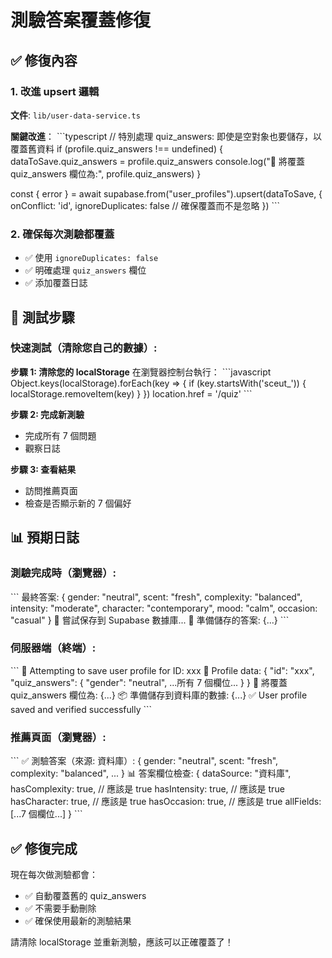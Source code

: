 # 測驗答案覆蓋修復

## ✅ 修復內容

### 1. 改進 upsert 邏輯
**文件**: `lib/user-data-service.ts`

**關鍵改進**：
\`\`\`typescript
// 特別處理 quiz_answers: 即使是空對象也要儲存，以覆蓋舊資料
if (profile.quiz_answers !== undefined) {
  dataToSave.quiz_answers = profile.quiz_answers
  console.log("🔄 將覆蓋 quiz_answers 欄位為:", profile.quiz_answers)
}

const { error } = await supabase.from("user_profiles").upsert(dataToSave, { 
  onConflict: 'id',
  ignoreDuplicates: false  // 確保覆蓋而不是忽略
})
\`\`\`

### 2. 確保每次測驗都覆蓋
- ✅ 使用 `ignoreDuplicates: false`
- ✅ 明確處理 `quiz_answers` 欄位
- ✅ 添加覆蓋日誌

## 🔧 測試步驟

### 快速測試（清除您自己的數據）:

**步驟 1: 清除您的 localStorage**
在瀏覽器控制台執行：
\`\`\`javascript
Object.keys(localStorage).forEach(key => {
  if (key.startsWith('sceut_')) {
    localStorage.removeItem(key)
  }
})
location.href = '/quiz'
\`\`\`

**步驟 2: 完成新測驗**
- 完成所有 7 個問題
- 觀察日誌

**步驟 3: 查看結果**
- 訪問推薦頁面
- 檢查是否顯示新的 7 個偏好

## 📊 預期日誌

### 測驗完成時（瀏覽器）:
\`\`\`
最終答案: {
  gender: "neutral",
  scent: "fresh",
  complexity: "balanced",
  intensity: "moderate",
  character: "contemporary",
  mood: "calm",
  occasion: "casual"
}
🔄 嘗試保存到 Supabase 數據庫...
📝 準備儲存的答案: {...}
\`\`\`

### 伺服器端（終端）:
\`\`\`
💾 Attempting to save user profile for ID: xxx
📝 Profile data: {
  "id": "xxx",
  "quiz_answers": {
    "gender": "neutral",
    ...所有 7 個欄位...
  }
}
🔄 將覆蓋 quiz_answers 欄位為: {...}
📦 準備儲存到資料庫的數據: {...}
✅ User profile saved and verified successfully
\`\`\`

### 推薦頁面（瀏覽器）:
\`\`\`
✅ 測驗答案（來源: 資料庫）: {
  gender: "neutral",
  scent: "fresh",
  complexity: "balanced",
  ...
}
📊 答案欄位檢查: {
  dataSource: "資料庫",
  hasComplexity: true,  // 應該是 true
  hasIntensity: true,   // 應該是 true
  hasCharacter: true,   // 應該是 true
  hasOccasion: true,    // 應該是 true
  allFields: [...7 個欄位...]
}
\`\`\`

## ✅ 修復完成

現在每次做測驗都會：
- ✅ 自動覆蓋舊的 quiz_answers
- ✅ 不需要手動刪除
- ✅ 確保使用最新的測驗結果

請清除 localStorage 並重新測驗，應該可以正確覆蓋了！
